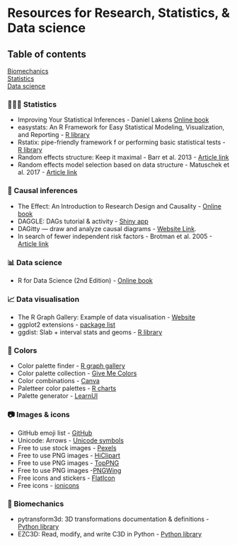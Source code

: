 # Resources for Research, Statistics, & Data science

## Table of contents
[Biomechanics](#Biomechanics)  
[Statistics](#Statistics)  
[Data science](#Datas-science)  
  
### 🧑‍🤝‍🧑 Statistics
* Improving Your Statistical Inferences - Daniel Lakens [Online book](https://lakens.github.io/statistical_inferences/)
* easystats: An R Framework for Easy Statistical Modeling, Visualization, and Reporting - [R library](https://easystats.github.io/easystats/)
* Rstatix: pipe-friendly framework f or performing basic statistical tests - [R library](https://rpkgs.datanovia.com/rstatix/)
* Random effects structure: Keep it maximal - Barr et al. 2013 - [Article link](https://doi.org/10.1016/j.jml.2012.11.001)
* Random effects model selection based on data structure - Matuschek et al. 2017 - [Article link](https://doi.org/10.1016/j.jml.2017.01.001)

### :twisted_rightwards_arrows: Causal inferences
* The Effect: An Introduction to Research Design and Causality - [Online book](https://www.theeffectbook.net/index.html)
* DAGGLE: DAGs tutorial & activity - [Shiny app](https://cbdrh.shinyapps.io/daggle)
* DAGitty — draw and analyze causal diagrams - [Website Link](https://www.dagitty.net/).
* In search of fewer independent risk factors - Brotman et al. 2005 - [Article link](https://doi.org/10.1001/archinte.165.2.138)

### 📊 Data science
* R for Data Science (2nd Edition) - [Online book](https://r4ds.hadley.nz/)
  
### :chart_with_upwards_trend: Data visualisation
* The R Graph Gallery: Example of data visualisation - [Website](https://r-graph-gallery.com/index.html)
* ggplot2 extensions - [package list](https://exts.ggplot2.tidyverse.org/gallery/)
* ggdist: Slab + interval stats and geoms - [R library](https://cran.r-project.org/web/packages/ggdist/vignettes/slabinterval.html)

### 🎨 Colors
* Color palette finder - [R graph gallery](https://r-graph-gallery.com/color-palette-finder)
* Color palette collection - [Give Me Colors](https://observablehq.com/@makio135/give-me-colors)
* Color combinations - [Canva]([https://observablehq.com/@makio135/give-me-colors](https://www.canva.com/learn/100-color-combinations/))
* Paletteer color palettes - [R charts](https://r-charts.com/color-palettes/)
* Palette generator - [LearnUI](https://www.learnui.design/tools/data-color-picker.html)

### 📷 Images & icons
* GitHub emoji list - [GitHub](https://gist.github.com/rxaviers/7360908)
* Unicode: Arrows - [Unicode symbols](http://xahlee.info/comp/unicode_arrows.html)
* Free to use stock images - [Pexels](https://www.pexels.com/)
* Free to use PNG images - [HiClipart](https://www.hiclipart.com/)
* Free to use PNG images - [TopPNG](https://toppng.com/)
* Free to use PNG images -[PNGWing](https://www.pngwing.com/)
* Free icons and stickers - [FlatIcon](https://www.flaticon.com/)
* Free icons - [ionicons](https://ionic.io/ionicons/)

### 🦴 Biomechanics
* pytransform3d: 3D transformations documentation & definitions - [Python library](https://dfki-ric.github.io/pytransform3d/)
* EZC3D: Read, modify, and write C3D in Python - [Python library](https://github.com/pyomeca/ezc3d)

